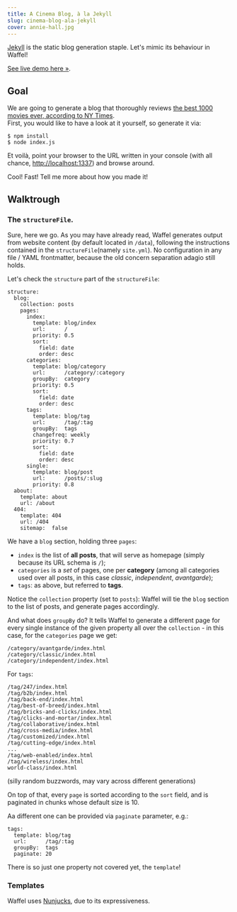 ```yaml
---
title: A Cinema Blog, à la Jekyll
slug: cinema-blog-ala-jekyll
cover: annie-hall.jpg
---
```

[Jekyll](http://www.jekyll.io) is the static blog generation staple. Let's mimic its behaviour in Waffel!

[See live demo here »](/waffel/examples/cinema-blog-ala-jekyll/demo/index.html).

## Goal

We are going to generate a blog that thoroughly reviews [the best 1000 movies ever, according to NY Times](http://www.nytimes.com/ref/movies/1000best.html).  
First, you would like to have a look at it yourself, so generate it via:

    $ npm install
    $ node index.js
    
Et voilà, point your browser to the URL written in your console (with all chance, [http://localhost:1337](http://localhost:1337)) and browse around.

Cool! Fast! Tell me more about how you made it!

## Walktrough

### The `structureFile`.

Sure, here we go. As you may have already read, Waffel generates output from website content (by default located in `/data`), following the instructions contained in the `structureFile`(namely `site.yml`). No configuration in any file / YAML frontmatter, because the old concern separation adagio still holds.

Let's check the `structure` part of the  `structureFile`:

    structure:
      blog:
        collection: posts
        pages:
          index:
            template: blog/index
            url:      /
            priority: 0.5
            sort:
              field: date
              order: desc
          categories:
            template: blog/category
            url:      /category/:category
            groupBy:  category
            priority: 0.5
            sort:
              field: date
              order: desc        
          tags:
            template: blog/tag
            url:      /tag/:tag
            groupBy:  tags
            changefreq: weekly
            priority: 0.7
            sort:
              field: date
              order: desc
          single:
            template: blog/post
            url:      /posts/:slug
            priority: 0.8
      about:
        template: about
        url: /about
      404:
        template: 404
        url: /404
        sitemap:  false
        
We have a `blog` section, holding three `pages`:

- `index` is the list of **all posts**, that will serve as homepage (simply because its URL schema is `/`);
- `categories` is a _set_ of pages, one per **category** (among all categories used over all posts, in this case _classic_, _independent_, _avantgarde_);
- `tags`: as above, but referred to **tags**.

Notice the `collection` property (set to `posts`): Waffel will tie the `blog` section to the list of posts, and generate pages accordingly.

And what does `groupBy` do? It tells Waffel to generate a different page for every single instance of the given property all over the `collection` - in this case, for the `categories` page we get:

    /category/avantgarde/index.html
    /category/classic/index.html
    /category/independent/index.html

For `tags`:

    /tag/247/index.html
    /tag/b2b/index.html
    /tag/back-end/index.html
    /tag/best-of-breed/index.html
    /tag/bricks-and-clicks/index.html
    /tag/clicks-and-mortar/index.html
    /tag/collaborative/index.html
    /tag/cross-media/index.html
    /tag/customized/index.html
    /tag/cutting-edge/index.html
    ...
    /tag/web-enabled/index.html
    /tag/wireless/index.html
    world-class/index.html

(silly random buzzwords, may vary across different generations)

On top of that, every `page` is sorted according to the `sort` field, and is paginated in chunks whose default size is 10.

Aa different one can be provided via `paginate` parameter, e.g.:

    tags:
      template: blog/tag
      url:      /tag/:tag
      groupBy:  tags
      paginate: 20

There is so just one property not covered yet, the `template`!

    
### Templates

Waffel uses [Nunjucks](https://mozilla.github.io/nunjucks/), due to its expressiveness.
